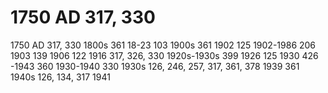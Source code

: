 # 1750 AD 317,  330

1750 AD 317,  330
1800s 361
18-23 103
1900s 361
1902  125
1902-1986  206
1903 139
1906 122
1916 317, 326, 330
1920s-1930s 399
1926 125
1930 426
-1943 360
1930-1940 330
1930s 126, 246, 257, 317, 361, 378
1939 361
1940s 126, 134, 317
1941
